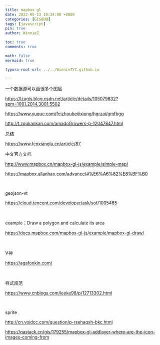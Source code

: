 ```yaml
---
title: mapbox gl
date: 2022-05-13 10:34:00 +0800
categories: [GIS前端]
tags: [javascript]
pin: true
author: WinnieZ

toc: true
comments: true

math: false
mermaid: true

typora-root-url: ../../WinnieZYC.github.io

---
```


一个数据源可以画很多个图层

https://lzugis.blog.csdn.net/article/details/105079832?spm=1001.2014.3001.5502 

https://www.yuque.com/feizhoubeijixiong/hgrzai/gmfbgg

http://t.zoukankan.com/amadoGrowers-p-12047847.html

总结

https://www.fenxianglu.cn/article/87

中文官方文档

http://www.mapbox.cn/mapbox-gl-js/example/simple-map/

https://mapbox.allanhao.com/advance/#%E6%A6%82%E8%BF%B0

<br/>

geojson-vt

https://cloud.tencent.com/developer/ask/sof/1005465

<br/>

example；Draw a polygon and calculate its area

https://docs.mapbox.com/mapbox-gl-js/example/mapbox-gl-draw/

<br/>

V神

https://agafonkin.com/

<br/>

样式规范

https://www.cnblogs.com/leeke98/p/12713302.html

<br/>

sprite

http://cn.voidcc.com/question/p-rsehaqxh-bkc.html

https://qastack.cn/gis/179255/mapbox-gl-addlayer-where-are-the-icon-images-coming-from

